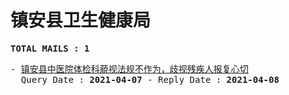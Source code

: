 # 镇安县卫生健康局
<pre><b>TOTAL MAILS : 1</b></pre>
<pre>
- <a href="../../categories/mails/7121.md">镇安县中医院体检科藐视法规不作为，歧视残疾人报复心切</a><br/>  Query Date : <b>2021-04-07</b> - Reply Date : <b>2021-04-08</b>
</pre>
